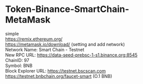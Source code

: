 # Token-Binance-SmartChain-MetaMask
simple
<br>
https://remix.ethereum.org/
<br>
https://metamask.io/download/ (setting and add network)
<br>
Network Name: Smart Chain - Testnet
<br>
New RPC URL: https://data-seed-prebsc-1-s1.binance.org:8545
<br>
ChainID: 97
<br>
Symbol: BNB
<br>
Block Explorer URL: https://testnet.bscscan.com
<br>
https://testnet.bnbchain.org/faucet-smart (O.1 BNB)
<br>
